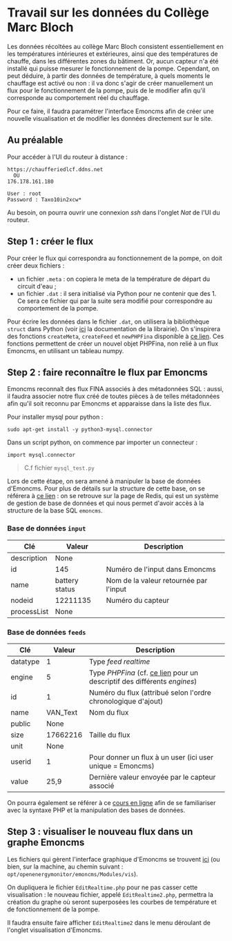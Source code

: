 # Travail sur les données du Collège Marc Bloch 

Les données récoltées au collège Marc Bloch consistent essentiellement en les températures intérieures et extérieures, ainsi que des températures de chauffe, dans les différentes zones du bâtiment. Or, aucun capteur
n'a été installé qui puisse mesurer le fonctionnement de la pompe. Cependant, on peut déduire, à partir des données de température, à quels moments le chauffage est activé ou non :
il va donc s'agir de créer manuellement un flux pour le fonctionnement de la pompe, puis de le modifier afin qu'il corresponde au comportement réel du chauffage. 

Pour ce faire, il faudra paramétrer l'interface Emoncms afin de créer une nouvelle visualisation et de modifier les données directement sur le site. 


## Au préalable 

Pour accéder à l'UI du routeur à distance : 
```
https://chaufferiedlcf.ddns.net 
  OU
176.178.161.180

User : root
Password : Taxo10in2xcw*
```

Au besoin, on pourra ouvrir une connexion *ssh* dans l'onglet *Nat* de l'UI du routeur. 


## Step 1 : créer le flux 

Pour créer le flux qui correspondra au fonctionnement de la pompe, on doit créer deux fichiers : 
* un fichier `.meta` : on copiera le meta de la température de départ du circuit d'eau ;
* un fichier `.dat` : il sera initialisé via Python pour ne contenir que des 1. Ce sera ce fichier qui par la suite sera modifié pour correspondre au comportement de la pompe. 

Pour écrire les données dans le fichier `.dat`, on utilisera la bibliothèque `struct` dans Python (voir [ici](https://docs.python.org/3/library/struct.html) la documentation de la librairie). 
On s'inspirera des fonctions `createMeta`, `createFeed` et `newPHPFina` disponible à [ce lien](https://github.com/alexandrecuer/tf_works/blob/master/BIOS/src/tools/phpfina.py). Ces fonctions permettent de créer un nouvel objet PHPFina, non relié à un flux Emoncms, en utilisant un tableau numpy. 


## Step 2 : faire reconnaître le flux par Emoncms 

Emoncms reconnaît des flux FINA associés à des métadonnées SQL : aussi, il faudra associer notre flux créé de toutes pièces à de telles métadonnées afin qu'il soit reconnu par Emoncms et apparaisse dans la liste des flux. 

Pour installer mysql pour python : 

```
sudo apt-get install -y python3-mysql.connector
```

Dans un script python, on commence par importer un connecteur :

```
import mysql.connector
```

> C.f fichier `mysql_test.py`

Lors de cette étape, on sera amené à manipuler la base de données d'Emoncms. Pour plus de détails sur la structure de cette base, on se référera à [ce lien](https://github.com/emoncms/emoncms/blob/master/default.emonpi.settings.php#L38) : on se retrouve sur la page de Redis, qui est un système de gestion de base de données et qui nous permet d'avoir accès à la structure de la base SQL `emoncms`. 

### Base de données `input`

Clé | Valeur | Description 
--|--|--
description | None | 
id | 145 | Numéro de l'input dans Emoncms 
name | battery status | Nom de la valeur retournée par l'input 
nodeid | 12211135 | Numéro du capteur 
processList | None | 

### Base de données `feeds`

Clé | Valeur | Description 
--|--|--
datatype | 1 | Type *feed realtime* 
engine | 5 | Type *PHPFina* (cf. [ce lien](https://github.com/emoncms/emoncms/blob/master/default.emonpi.settings.php) pour un descriptif des différents *engines*)
id | 1 | Numéro du flux (attribué selon l'ordre chronologique d'ajout) 
name | VAN_Text | Nom du flux 
public | None | 
size | 17662216 | Taille du flux 
unit | None | 
userid | 1 | Pour donner un flux à un user (ici user unique = Emoncms) 
value | 25,9 | Dernière valeur envoyée par le capteur associé 


On pourra également se référer à ce [cours en ligne]( https://openclassrooms.com/fr/courses/918836-concevez-votre-site-web-avec-php-et-mysql/914508-ecrivez-des-donnees) afin de se familiariser avec la syntaxe PHP et la manipulation des bases de données. 


## Step 3 : visualiser le nouveau flux dans un graphe Emoncms
  
Les fichiers qui gèrent l'interface graphique d'Emoncms se trouvent [ici](https://github.com/emoncms/emoncms/tree/master/Modules/vis) (ou bien, sur la machine, au chemin suivant : `opt/openenergymonitor/emoncms/Modules/vis`).

On dupliquera le fichier `EditRealtime.php` pour ne pas casser cette visualisation : le nouveau fichier, appelé `EditRealtime2.php`, permettra la création du graphe où seront superposées les courbes de température et de fonctionnement de la pompe. 

Il faudra ensuite faire afficher `EditRealtime2` dans le menu déroulant de l'onglet visualisation d'Emoncms. 

